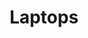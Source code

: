 ---
title: "Laptops"
type: "device"
items:
    # brand: apple 
  - name: HP ProBook 430 G6
    price: Kshs. 88,297 + VAT
    image: "probook-430-g6-2.jpg"
    brand: hp
    status: Available
    description:
      - UMA i5-10210U 430 G7 /
      - 13.3 HD AG SVA 220 HD / 
      - 8GB 1D DDR4 2666/ 
      - 1TB 5400 / 
      - W10p64 / 
      - 1yw / 
      - 720p / 
      - Clickpad / 
      - Intel Wi-Fi 6 AX201 ax 2x2 MU-MIMO nvP +BT 5 / 
      - Pike Silver Aluminum /

  - name: HP ProBook 430 G6
    price: Kshs. 73,874 + VAT
    image: "probook-430-g6-2.jpg"
    brand: hp
    status: Available
    description:
      - UMA i5-10210U 430 G7 / 
      - 13.3 HD AG SVA 220 HD /
      - 8GB 1D DDR4 2666 / 
      - 512GB PCIe NVMe Value / 
      - DOS3.0 / 
      - 1yw / 
      - 720p / 
      - Clickpad / 
      - Realtek AC 2x2+BT 5 /
      - Pike Silver Aluminum /

  - name: HP ProBook 430 G6
    price: Kshs. 94,512 + VAT
    image: "probook-430-g6-2.jpg"
    brand: hp
    status: Available
    description:
      - UMA i5-10210U 430 G7 / 
      - 13.3 FHD AG UWVA 250 HD /
      - 8GB 1D DDR4 2666 /
      - 512GB PCIe NVMe Value / 
      - W10p64 /
      - 1yw / 
      - 720p / 
      - Clickpad /
      - Intel Wi-Fi 6 AX201 ax 2x2 MU-MIMO nvP +BT 5 / 
      - Pike Silver Aluminum / 

  - name: HP ProBook 430 G6
    price: Kshs. 87,710+ VAT
    image: "probook-430-g6-2.jpg"
    brand: hp
    status: Available
    description:
      - UMA i7-10510U 430 G7 /
      - 13.3 HD AG SVA 220 HD / 
      - 8GB 1D DDR4 2666 /
      - 512GB PCIe NVMe Value / 
      - DOS3.0 / 
      - 1yw / 
      - 720p /
      - Clickpad /
      - Intel Wi-Fi 6 AX201 ax 2x2 MU-MIMO nvP +BT 5 /
      - Pike Silver Aluminum / 

  - name: HP ProBook 430 G6
    price: Kshs. 104,948 + VAT
    image: "probook-430-g6-2.jpg"
    brand: hp
    status: Available
    description:
      - UMA i7-10510U 430 G7 / 
      - 13.3 FHD AG UWVA 250 HD /
      - 8GB 1D DDR4 2666 / 
      - 1TB 5400 / 
      - W10p64 / 
      - 1yw /
      - 720p / 
      - Clickpad / 
      - Intel Wi-Fi 6 AX201 ax 2x2 MU-MIMO nvP +BT 5 / 
      - Pike Silver Aluminum / 

  - name: HP ProBook 430 G6

    price: Kshs. 108,348+ VAT
    image: "probook-430-g6-2.jpg"
    brand: hp
    status: Available
    description:
      - UMA i7-10510U 430 G7 / 
      - 13.3 FHD AG UWVA 250 HD / 
      - 8GB 1D DDR4 2666 / 
      - 512GB PCIe NVMe Value /
      - W10p64 /
      - 1yw /
      - 720p / 
      - Clickpad / 
      - Intel Wi-Fi 6 AX201 ax 2x2 MU-MIMO nvP +BT 5 / 
      - Pike Silver Aluminum / 
---